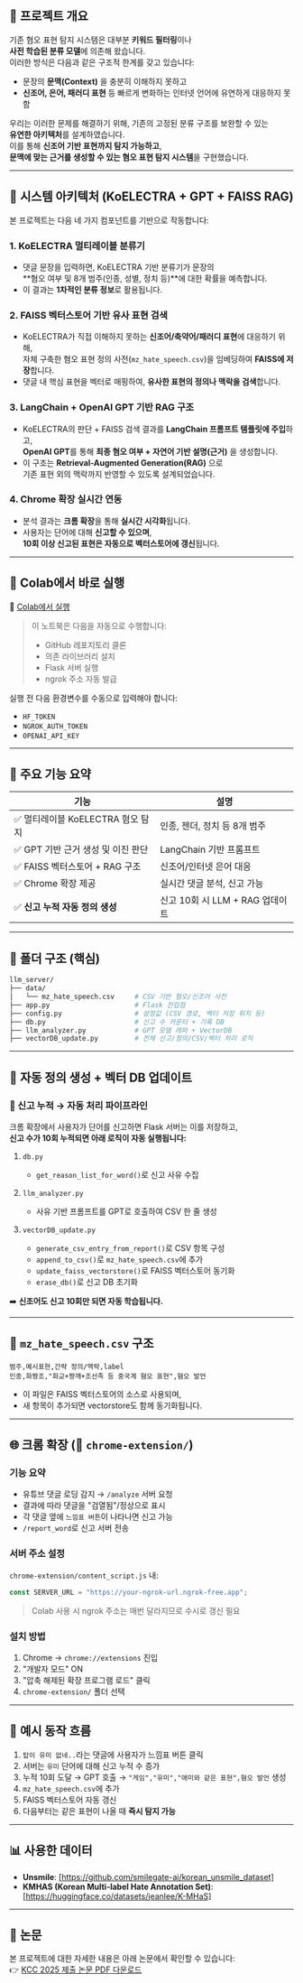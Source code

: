 ## 🐶 프로젝트 개요

기존 혐오 표현 탐지 시스템은 대부분 **키워드 필터링**이나  
**사전 학습된 분류 모델**에 의존해 왔습니다.  
이러한 방식은 다음과 같은 구조적 한계를 갖고 있습니다:

- 문장의 **문맥(Context)** 을 충분히 이해하지 못하고  
- **신조어, 은어, 패러디 표현** 등 빠르게 변화하는 인터넷 언어에 유연하게 대응하지 못함

우리는 이러한 문제를 해결하기 위해, 기존의 고정된 분류 구조를 보완할 수 있는  
**유연한 아키텍처**를 설계하였습니다.  
이를 통해 **신조어 기반 표현까지 탐지 가능하고**,  
**문맥에 맞는 근거를 생성할 수 있는 혐오 표현 탐지 시스템**을 구현했습니다.

---

## 🧩 시스템 아키텍처 (KoELECTRA + GPT + FAISS RAG)

본 프로젝트는 다음 네 가지 컴포넌트를 기반으로 작동합니다:

### 1. KoELECTRA 멀티레이블 분류기
- 댓글 문장을 입력하면, KoELECTRA 기반 분류기가 문장의  
  **혐오 여부 및 8개 범주(인종, 성별, 정치 등)**에 대한 확률을 예측합니다.
- 이 결과는 **1차적인 분류 정보**로 활용됩니다.

### 2. FAISS 벡터스토어 기반 유사 표현 검색
- KoELECTRA가 직접 이해하지 못하는 **신조어/축약어/패러디 표현**에 대응하기 위해,  
  자체 구축한 혐오 표현 정의 사전(`mz_hate_speech.csv`)을 임베딩하여 **FAISS에 저장**합니다.
- 댓글 내 핵심 표현을 벡터로 매핑하여, **유사한 표현의 정의나 맥락을 검색**합니다.

### 3. LangChain + OpenAI GPT 기반 RAG 구조
- KoELECTRA의 판단 + FAISS 검색 결과를 **LangChain 프롬프트 템플릿에 주입**하고,  
  **OpenAI GPT**를 통해 **최종 혐오 여부 + 자연어 기반 설명(근거)** 을 생성합니다.
- 이 구조는 **Retrieval-Augmented Generation(RAG)** 으로  
  기존 표현 외의 맥락까지 반영할 수 있도록 설계되었습니다.

### 4. Chrome 확장 실시간 연동
- 분석 결과는 **크롬 확장**을 통해 **실시간 시각화**됩니다.  
- 사용자는 단어에 대해 **신고할 수 있으며**,  
  **10회 이상 신고된 표현은 자동으로 벡터스토어에 갱신**됩니다.

---

## 🚀 Colab에서 바로 실행

📎 [Colab에서 실행](https://colab.research.google.com/github/hatedogs/hatedog/blob/main/run.ipynb)

> 이 노트북은 다음을 자동으로 수행합니다:
> - GitHub 레포지토리 클론
> - 의존 라이브러리 설치
> - Flask 서버 실행
> - ngrok 주소 자동 발급

실행 전 다음 환경변수를 수동으로 입력해야 합니다:
- `HF_TOKEN`
- `NGROK_AUTH_TOKEN`
- `OPENAI_API_KEY`

---

## 🧠 주요 기능 요약

| 기능 | 설명 |
|------|------|
| ✅ 멀티레이블 KoELECTRA 혐오 탐지 | 인종, 젠더, 정치 등 8개 범주 |
| ✅ GPT 기반 근거 생성 및 이진 판단 | LangChain 기반 프롬프트 |
| ✅ FAISS 벡터스토어 + RAG 구조 | 신조어/인터넷 은어 대응 |
| ✅ Chrome 확장 제공 | 실시간 댓글 분석, 신고 가능 |
| ✅ **신고 누적 자동 정의 생성** | 신고 10회 시 LLM + RAG 업데이트 |

---

## 📂 폴더 구조 (핵심)

```bash
llm_server/
├── data/
│   └── mz_hate_speech.csv     # CSV 기반 혐오/신조어 사전
├── app.py                     # Flask 진입점
├── config.py                  # 설정값 (CSV 경로, 벡터 저장 위치 등)
├── db.py                      # 신고 수 카운터 + 기록 DB
├── llm_analyzer.py            # GPT 모델 래퍼 + VectorDB
├── vectorDB_update.py         # 전체 신고/정의/CSV/벡터 처리 로직
```

---

## 📌 자동 정의 생성 + 벡터 DB 업데이트

### 🚨 신고 누적 → 자동 처리 파이프라인

크롬 확장에서 사용자가 단어를 신고하면 Flask 서버는 이를 저장하고,  
**신고 수가 10회 누적되면 아래 로직이 자동 실행됩니다:**

1. `db.py`  
   - `get_reason_list_for_word()`로 신고 사유 수집

2. `llm_analyzer.py`  
   - 사유 기반 프롬프트를 GPT로 호출하여 CSV 한 줄 생성

3. `vectorDB_update.py`  
   - `generate_csv_entry_from_report()`로 CSV 항목 구성  
   - `append_to_csv()`로 `mz_hate_speech.csv`에 추가  
   - `update_faiss_vectorstore()`로 FAISS 벡터스토어 동기화  
   - `erase_db()`로 신고 DB 초기화

➡️ **신조어도 신고 10회만 되면 자동 학습됩니다.**

---

## 🧠 `mz_hate_speech.csv` 구조

```csv
범주,예시표현,간략 정의/맥락,label
인종,화짱조,"화교+짱깨+조선족 등 중국계 혐오 표현",혐오 발언
```

- 이 파일은 FAISS 벡터스토어의 소스로 사용되며,
- 새 항목이 추가되면 vectorstore도 함께 동기화됩니다.

---

## 🌐 크롬 확장 (📁 `chrome-extension/`)

### 기능 요약

- 유튜브 댓글 로딩 감지 → `/analyze` 서버 요청
- 결과에 따라 댓글을 "검열됨"/정상으로 표시
- 각 댓글 옆에 `느낌표 버튼`이 나타나면 신고 가능
- `/report_word`로 신고 서버 전송

### 서버 주소 설정

`chrome-extension/content_script.js` 내:

```js
const SERVER_URL = "https://your-ngrok-url.ngrok-free.app";
```

> Colab 사용 시 ngrok 주소는 매번 달라지므로 수시로 갱신 필요

### 설치 방법

1. Chrome → `chrome://extensions` 진입
2. "개발자 모드" ON
3. "압축 해제된 확장 프로그램 로드" 클릭
4. `chrome-extension/` 폴더 선택

---

## 📎 예시 동작 흐름

1. `탑이 유미 없네..`라는 댓글에 사용자가 느낌표 버튼 클릭  
2. 서버는 `유미` 단어에 대해 신고 누적 수 증가  
3. 누적 10회 도달 → GPT 호출 → `"게임","유미","애미와 같은 표현",혐오 발언` 생성  
4. `mz_hate_speech.csv`에 추가  
5. FAISS 벡터스토어 자동 갱신  
6. 다음부터는 같은 표현이 나올 때 **즉시 탐지 가능**

---


## 📊 사용한 데이터

- **Unsmile**: [https://github.com/smilegate-ai/korean_unsmile_dataset]
- **KMHAS (Korean Multi-label Hate Annotation Set)**: [https://huggingface.co/datasets/jeanlee/K-MHaS]

---

## 📄 논문 

본 프로젝트에 대한 자세한 내용은 아래 논문에서 확인할 수 있습니다:  
👉 [KCC 2025 제출 논문 PDF 다운로드](https://github.com/hatedogs/hatedog/releases/download/paper/KCC_2025_paper.pdf)
